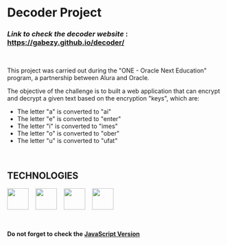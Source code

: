 # Decoder Project

### _Link to check the decoder website_ : https://gabezy.github.io/decoder/

<br>

This project was carried out during the "ONE - Oracle Next Education" program, a partnership between Alura and Oracle.

The objective of the challenge is to built a web application that can encrypt and decrypt a given text based on the encryption "keys", which are:

- The letter "a" is converted to "ai"<br>
- The letter "e" is converted to "enter"<br>
- The letter "i" is converted to "imes"<br>
- The letter "o" is converted to "ober"<br>
- The letter "u" is converted to "ufat"<br>

<br>

## <b>TECHNOLOGIES<b>

<div style="display: flex;gap: 1rem; margin-top: 10px;">
  <img src="https://cdn.jsdelivr.net/npm/simple-icons@8.2.0/icons/react.svg" alt="" width="50">
  <img src="https://cdn.jsdelivr.net/npm/simple-icons@8.2.0/icons/javascript.svg" alt="" width="50">
  <img src="https://cdn.jsdelivr.net/npm/simple-icons@8.2.0/icons/styledcomponents.svg" alt="" width="50">
  <img src="https://cdn.jsdelivr.net/npm/simple-icons@8.2.0/icons/webpack.svg" alt="" width="50">
</div>
<br>
<br>

Do not forget to check the [JavaScript Version](https://github.com/gabezy/decodificador-challenge-1)
